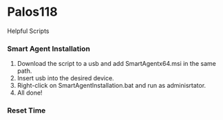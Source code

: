 # Palos118
Helpful Scripts

### Smart Agent Installation

1. Download the script to a usb and add SmartAgentx64.msi in the same path.
2. Insert usb into the desired device.
3. Right-click on SmartAgentInstallation.bat and run as adminisrtator.
4. All done!

### Reset Time
